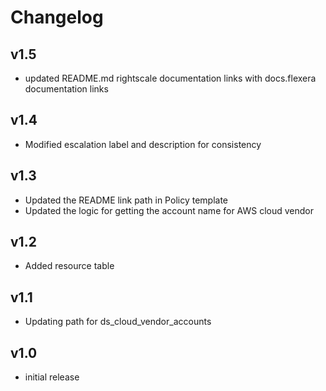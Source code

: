 # Changelog

## v1.5

- updated README.md rightscale documentation links with docs.flexera documentation links

## v1.4

- Modified escalation label and description for consistency

## v1.3

- Updated the README link path in Policy template
- Updated the logic for getting the account name for AWS cloud vendor

## v1.2

- Added resource table

## v1.1

- Updating path for ds_cloud_vendor_accounts

## v1.0

- initial release
